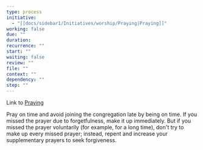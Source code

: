 ```yaml
---
type: process
initiative:
  - "[[docs/sidebar1/Initiatives/worship/Praying|Praying]]"
working: false
due: ""
duration: 
recurrence: ""
start: ""
waiting: false
review: ""
file: ""
context: ""
dependency: ""
step: ""
---
```


Link to [Praying](docs/sidebar1/Initiatives/worship/Praying.md)

Pray on time and avoid joining the congregation late by being on time. If you missed the prayer due to forgetfulness, make it up immediately. But if you missed the prayer voluntarily (for example, for a long time), don't try to make up every missed prayer; instead, repent and increase your supplementary prayers to seek forgiveness.
